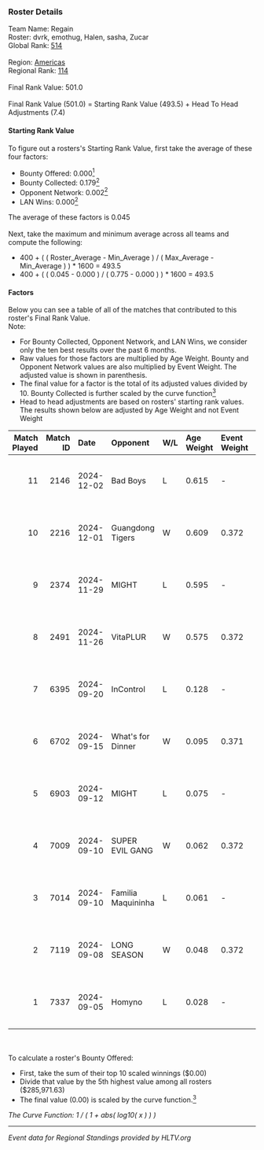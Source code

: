### Roster Details<br />
Team Name: Regain<br />
Roster: dvrk, emothug, Halen, sasha, Zucar<br />
Global Rank: [514](../../standings_global_2025_02_28.md)<br />
<br />
Region: [Americas]( ../../standings_americas_2025_02_28.md)<br />
Regional Rank: [114]( ../../standings_americas_2025_02_28.md)<br />
<br />
Final Rank Value:  501.0<br />
<br />
Final Rank Value (501.0) = Starting Rank Value (493.5) + Head To Head Adjustments (7.4)<br />

#### Starting Rank Value<br />
To figure out a rosters's Starting Rank Value, first take the average of these four factors:<br />
- Bounty Offered: 0.000[<sup>1</sup>](#table2)
- Bounty Collected: 0.179[<sup>2</sup>](#table1)
- Opponent Network: 0.002[<sup>2</sup>](#table1)
- LAN Wins: 0.000[<sup>2</sup>](#table1)

The average of these factors is 0.045<br />
<br />
Next, take the maximum and minimum average across all teams and compute the following:<br />
- 400 + ( ( Roster_Average - Min_Average ) / ( Max_Average - Min_Average ) ) * 1600 = 493.5
- 400 + ( ( 0.045 - 0.000 ) / ( 0.775 - 0.000 ) ) * 1600 = 493.5


#### Factors<br />
Below you can see a table of all of the matches that contributed to this roster's Final Rank Value.<br />
Note:<br />

- For Bounty Collected, Opponent Network, and LAN Wins, we consider only the ten best results over the past 6 months.
- Raw values for those factors are multiplied by Age Weight. Bounty and Opponent Network values are also multiplied by Event Weight. The adjusted value is shown in parenthesis.
- The final value for a factor is the total of its adjusted values divided by 10. Bounty Collected is further scaled by the curve function[<sup>3</sup>](#curveFunction)
- Head to head adjustments are based on rosters' starting rank values. The results shown below are adjusted by Age Weight and not Event Weight
<span id="table1"></span><br />


| Match Played | Match ID | Date       | Opponent           | W/L | Age Weight | Event Weight | Bounty Collected | Opponent Network | LAN Wins  | H2H Adj. | Roster                                |
| -: | -: | :- | :- | :- | :- | :- | :- | :- | :- | -: | :- |
|           11 |     2146 | 2024-12-02 | Bad Boys           | L   | 0.615      | -            | -                | -                | -         |    -5.73 | dvrk, emothug, Halen, sasha, Zucar    |
|           10 |     2216 | 2024-12-01 | Guangdong Tigers   | W   | 0.609      | 0.372        | 0.000 (0.000)    | 0.034 (0.008)    | 0 (0.000) |     6.82 | dvrk, emothug, Halen, sasha, Zucar    |
|            9 |     2374 | 2024-11-29 | MIGHT              | L   | 0.595      | -            | -                | -                | -         |    -3.68 | dvrk, emothug, Halen, sasha, Zucar    |
|            8 |     2491 | 2024-11-26 | VitaPLUR           | W   | 0.575      | 0.372        | 0.000 (0.000)    | 0.006 (0.001)    | 0 (0.000) |     9.13 | dvrk, emothug, Halen, sasha, Zucar    |
|            7 |     6395 | 2024-09-20 | InControl          | L   | 0.128      | -            | -                | -                | -         |    -1.23 | dvrk, hunger, Pose1doNN, sasha, Zucar |
|            6 |     6702 | 2024-09-15 | What's for Dinner  | W   | 0.095      | 0.371        | 0.000 (0.000)    | 0.000 (0.000)    | 0 (0.000) |     1.10 | dvrk, hunger, Pose1doNN, sasha, Zucar |
|            5 |     6903 | 2024-09-12 | MIGHT              | L   | 0.075      | -            | -                | -                | -         |    -0.42 | dvrk, hunger, Pose1doNN, sasha, Zucar |
|            4 |     7009 | 2024-09-10 | SUPER EVIL GANG    | W   | 0.062      | 0.372        | 0.011 (0.000)    | 0.432 (0.010)    | 0 (0.000) |     1.56 | dvrk, hunger, Pose1doNN, sasha, Zucar |
|            3 |     7014 | 2024-09-10 | Familia Maquininha | L   | 0.061      | -            | -                | -                | -         |    -0.49 | dvrk, hunger, Pose1doNN, sasha, Zucar |
|            2 |     7119 | 2024-09-08 | LONG SEASON        | W   | 0.048      | 0.372        | 0.000 (0.000)    | 0.000 (0.000)    | 0 (0.000) |     0.56 | dvrk, hunger, Pose1doNN, sasha, Zucar |
|            1 |     7337 | 2024-09-05 | Homyno             | L   | 0.028      | -            | -                | -                | -         |    -0.18 | dvrk, hunger, Pose1doNN, sasha, Zucar |

<br />
<span id="table2"></span><br />
To calculate a roster's Bounty Offered:<br />

- First, take the sum of their top 10 scaled winnings ($0.00)
- Divide that value by the 5th highest value among all rosters ($285,971.63)
- The final value (0.00) is scaled by the curve function.[<sup>3</sup>](#curveFunction)

<span id="curveFunction"></span>_The Curve Function: 1 / ( 1 + abs( log10( x ) ) )_<br />

---
_Event data for Regional Standings provided by HLTV.org_<br />
